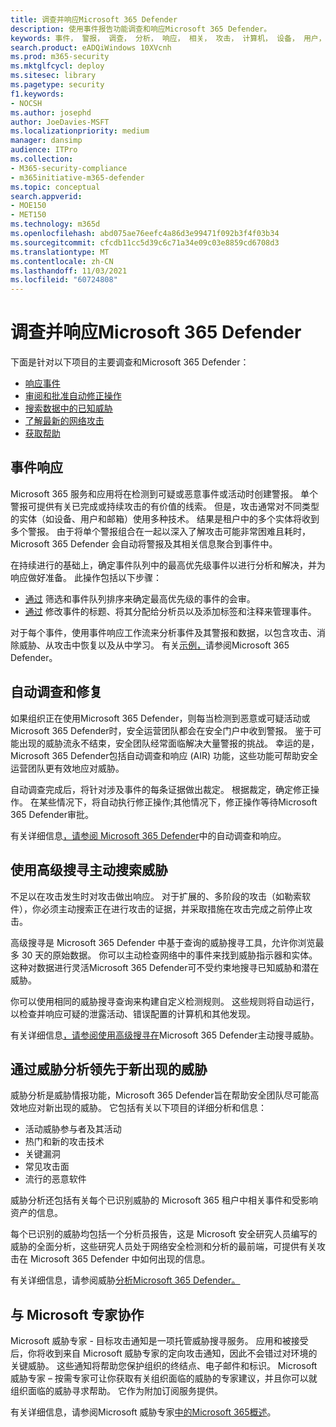```yaml
---
title: 调查并响应Microsoft 365 Defender
description: 使用事件报告功能调查和响应Microsoft 365 Defender。
keywords: 事件， 警报， 调查， 分析， 响应， 相关， 攻击， 计算机， 设备， 用户， 标识， 标识， 邮箱， 电子邮件， 365， microsoft， m365， 事件响应， 网络攻击
search.product: eADQiWindows 10XVcnh
ms.prod: m365-security
ms.mktglfcycl: deploy
ms.sitesec: library
ms.pagetype: security
f1.keywords:
- NOCSH
ms.author: josephd
author: JoeDavies-MSFT
ms.localizationpriority: medium
manager: dansimp
audience: ITPro
ms.collection:
- M365-security-compliance
- m365initiative-m365-defender
ms.topic: conceptual
search.appverid:
- MOE150
- MET150
ms.technology: m365d
ms.openlocfilehash: abd075ae76eefc4a86d3e99471f092b3f4f03b34
ms.sourcegitcommit: cfcdb11cc5d39c6c71a34e09c03e8859cd6708d3
ms.translationtype: MT
ms.contentlocale: zh-CN
ms.lasthandoff: 11/03/2021
ms.locfileid: "60724808"
---
```

# <a name="investigate-and-respond-with-microsoft-365-defender"></a>调查并响应Microsoft 365 Defender

下面是针对以下项目的主要调查和Microsoft 365 Defender：

- [响应事件](#incident-response)
- [审阅和批准自动修正操作](#automated-investigation-and-remediation)
- [搜索数据中的已知威胁](#proactive-search-for-threats-with-advanced-hunting)
- [了解最新的网络攻击](#get-ahead-of-emerging-threats-with-threat-analytics)
- [获取帮助](#collaborate-with-microsoft-experts)

## <a name="incident-response"></a>事件响应

Microsoft 365 服务和应用将在检测到可疑或恶意事件或活动时创建警报。 单个警报可提供有关已完成或持续攻击的有价值的线索。 但是，攻击通常对不同类型的实体（如设备、用户和邮箱）使用多种技术。 结果是租户中的多个实体将收到多个警报。 由于将单个警报组合在一起以深入了解攻击可能非常困难且耗时，Microsoft 365 Defender 会自动将警报及其相关信息聚合到事件中。

在持续进行的基础上，确定事件队列中的最高优先级事件以进行分析和解决，并为响应做好准备。 此操作包括以下步骤：

- [通过](incident-queue.md) 筛选和事件队列排序来确定最高优先级的事件的会审。
- [通过](manage-incidents.md) 修改事件的标题、将其分配给分析员以及添加标签和注释来管理事件。

对于每个事件，使用事件响应工作流来分析事件及其警报和数据，以包含攻击、消除威胁、从攻击中恢复以及从中学习。 有关[示例，](incidents-overview.md#example-incident-response-workflow-for-microsoft-365-defender)请参阅Microsoft 365 Defender。

## <a name="automated-investigation-and-remediation"></a>自动调查和修复

如果组织正在使用Microsoft 365 Defender，则每当检测到恶意或可疑活动或Microsoft 365 Defender时，安全运营团队都会在安全门户中收到警报。 鉴于可能出现的威胁流永不结束，安全团队经常面临解决大量警报的挑战。 幸运的是，Microsoft 365 Defender包括自动调查和响应 (AIR) 功能，这些功能可帮助安全运营团队更有效地应对威胁。

自动调查完成后，将针对涉及事件的每条证据做出裁定。 根据裁定，确定修正操作。 在某些情况下，将自动执行修正操作;其他情况下，修正操作等待Microsoft 365 Defender审批。 

有关详细信息[，请参阅 Microsoft 365 Defender](m365d-autoir.md)中的自动调查和响应。

## <a name="proactive-search-for-threats-with-advanced-hunting"></a>使用高级搜寻主动搜索威胁

不足以在攻击发生时对攻击做出响应。 对于扩展的、多阶段的攻击（如勒索软件），你必须主动搜索正在进行攻击的证据，并采取措施在攻击完成之前停止攻击。

高级搜寻是 Microsoft 365 Defender 中基于查询的威胁搜寻工具，允许你浏览最多 30 天的原始数据。 你可以主动检查网络中的事件来找到威胁指示器和实体。 这种对数据进行灵活Microsoft 365 Defender可不受约束地搜寻已知威胁和潜在威胁。

你可以使用相同的威胁搜寻查询来构建自定义检测规则。 这些规则将自动运行，以检查并响应可疑的泄露活动、错误配置的计算机和其他发现。

有关详细信息[，请参阅使用高级搜寻在](advanced-hunting-overview.md)Microsoft 365 Defender主动搜寻威胁。

## <a name="get-ahead-of-emerging-threats-with-threat-analytics"></a>通过威胁分析领先于新出现的威胁

威胁分析是威胁情报功能，Microsoft 365 Defender旨在帮助安全团队尽可能高效地应对新出现的威胁。 它包括有关以下项目的详细分析和信息：

- 活动威胁参与者及其活动
- 热门和新的攻击技术
- 关键漏洞
- 常见攻击面
- 流行的恶意软件

威胁分析还包括有关每个已识别威胁的 Microsoft 365 租户中相关事件和受影响资产的信息。

每个已识别的威胁均包括一个分析员报告，这是 Microsoft 安全研究人员编写的威胁的全面分析，这些研究人员处于网络安全检测和分析的最前端，可提供有关攻击在 Microsoft 365 Defender 中如何出现的信息。

有关详细信息，请参阅威胁[分析Microsoft 365 Defender。](threat-analytics.md)

## <a name="collaborate-with-microsoft-experts"></a>与 Microsoft 专家协作

Microsoft 威胁专家 - 目标攻击通知是一项托管威胁搜寻服务。 应用和被接受后，你将收到来自 Microsoft 威胁专家的定向攻击通知，因此不会错过对环境的关键威胁。 这些通知将帮助您保护组织的终结点、电子邮件和标识。 Microsoft 威胁专家 – 按需专家可让你获取有关组织面临的威胁的专家建议，并且你可以就组织面临的威胁寻求帮助。 它作为附加订阅服务提供。

有关详细信息，请参阅Microsoft 威胁专家[中的Microsoft 365概述](/security/mtp/microsoft-threat-experts.md)。
